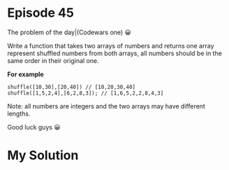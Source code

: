 
# Episode 45

The problem of the day|(Codewars one) :grinning:

Write a function that takes two arrays of numbers and returns one array represent shuffled numbers from both arrays, all numbers should be in the same order in their original one.

**For example** 
```
shuffle([10,30],[20,40]) // [10,20,30,40]
shuffle([1,5,2,4],[6,2,8,3]); // [1,6,5,2,2,8,4,3]
```

Note: all numbers are integers and the two arrays may have different lengths.

Good luck guys :grinning:




# My Solution

